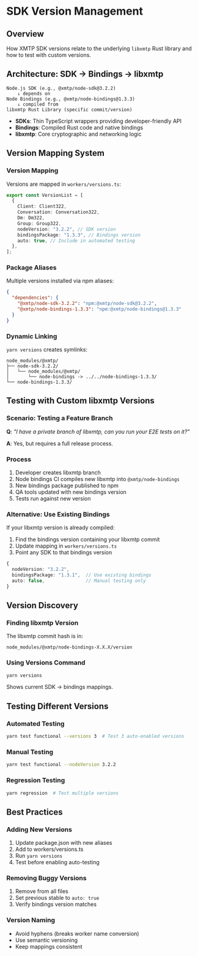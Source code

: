 # SDK Version Management

## Overview

How XMTP SDK versions relate to the underlying `libxmtp` Rust library and how to test with custom versions.

## Architecture: SDK → Bindings → libxmtp

```
Node.js SDK (e.g., @xmtp/node-sdk@3.2.2)
    ↓ depends on
Node Bindings (e.g., @xmtp/node-bindings@1.3.3)
    ↓ compiled from
libxmtp Rust Library (specific commit/version)
```

- **SDKs**: Thin TypeScript wrappers providing developer-friendly API
- **Bindings**: Compiled Rust code and native bindings
- **libxmtp**: Core cryptographic and networking logic

## Version Mapping System

### Version Mapping

Versions are mapped in `workers/versions.ts`:

```typescript
export const VersionList = [
  {
    Client: Client322,
    Conversation: Conversation322,
    Dm: Dm322,
    Group: Group322,
    nodeVersion: "3.2.2", // SDK version
    bindingsPackage: "1.3.3", // Bindings version
    auto: true, // Include in automated testing
  },
];
```

### Package Aliases

Multiple versions installed via npm aliases:

```json
{
  "dependencies": {
    "@xmtp/node-sdk-3.2.2": "npm:@xmtp/node-sdk@3.2.2",
    "@xmtp/node-bindings-1.3.3": "npm:@xmtp/node-bindings@1.3.3"
  }
}
```

### Dynamic Linking

`yarn versions` creates symlinks:

```
node_modules/@xmtp/
├── node-sdk-3.2.2/
│   └── node_modules/@xmtp/
│       └── node-bindings -> ../../node-bindings-1.3.3/
└── node-bindings-1.3.3/
```

## Testing with Custom libxmtp Versions

### Scenario: Testing a Feature Branch

**Q**: _"I have a private branch of libxmtp, can you run your E2E tests on it?"_

**A**: Yes, but requires a full release process.

### Process

1. Developer creates libxmtp branch
2. Node bindings CI compiles new libxmtp into `@xmtp/node-bindings`
3. New bindings package published to npm
4. QA tools updated with new bindings version
5. Tests run against new version

### Alternative: Use Existing Bindings

If your libxmtp version is already compiled:

1. Find the bindings version containing your libxmtp commit
2. Update mapping in `workers/versions.ts`
3. Point any SDK to that bindings version

```typescript
{
  nodeVersion: "3.2.2",
  bindingsPackage: "1.3.1",  // Use existing bindings
  auto: false,               // Manual testing only
}
```

## Version Discovery

### Finding libxmtp Version

The libxmtp commit hash is in:

```
node_modules/@xmtp/node-bindings-X.X.X/version
```

### Using Versions Command

```bash
yarn versions
```

Shows current SDK → bindings mappings.

## Testing Different Versions

### Automated Testing

```bash
yarn test functional --versions 3  # Test 3 auto-enabled versions
```

### Manual Testing

```bash
yarn test functional --nodeVersion 3.2.2
```

### Regression Testing

```bash
yarn regression  # Test multiple versions
```

## Best Practices

### Adding New Versions

1. Update package.json with new aliases
2. Add to workers/versions.ts
3. Run `yarn versions`
4. Test before enabling auto-testing

### Removing Buggy Versions

1. Remove from all files
2. Set previous stable to `auto: true`
3. Verify bindings version matches

### Version Naming

- Avoid hyphens (breaks worker name conversion)
- Use semantic versioning
- Keep mappings consistent
